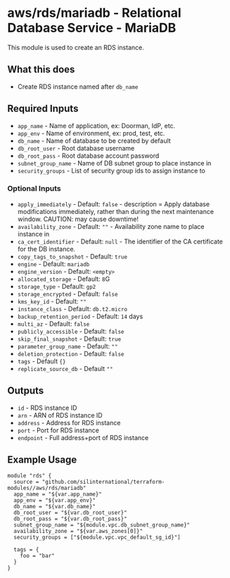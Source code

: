 # aws/rds/mariadb - Relational Database Service - MariaDB
This module is used to create an RDS instance.

## What this does

 - Create RDS instance named after `db_name`

## Required Inputs

 - `app_name` - Name of application, ex: Doorman, IdP, etc.
 - `app_env` - Name of environment, ex: prod, test, etc.
 - `db_name` - Name of database to be created by default
 - `db_root_user` - Root database username
 - `db_root_pass` - Root database account password
 - `subnet_group_name` - Name of DB subnet group to place instance in
 - `security_groups` - List of security group ids to assign instance to

### Optional Inputs

 - `apply_immediately` - Default: `false` - description = Apply database modifications immediately, rather than during the next maintenance window. CAUTION: may cause downtime!
 - `availability_zone` - Default: `""` - Availability zone name to place instance in
 - `ca_cert_identifier` - Default: `null` - The identifier of the CA certificate for the DB instance.
 - `copy_tags_to_snapshot` - Default: `true`
 - `engine` - Default: `mariadb`
 - `engine_version` - Default: `<empty>`
 - `allocated_storage` - Default: `8`G
 - `storage_type` - Default: `gp2`
 - `storage_encrypted` - Default: `false`
 - `kms_key_id` - Default: `""`
 - `instance_class` - Default: `db.t2.micro`
 - `backup_retention_period` - Default: `14` days
 - `multi_az` - Default: `false`
 - `publicly_accessible` - Default: `false`
 - `skip_final_snapshot` - Default: `true`
 - `parameter_group_name` - Default: `""`
 - `deletion_protection` - Default: `false`
 - `tags` - Default `{}`
 - `replicate_source_db` - Default `""`

## Outputs

 - `id` - RDS instance ID
 - `arn` - ARN of RDS instance ID
 - `address` - Address for RDS instance
 - `port` - Port for RDS instance
 - `endpoint` - Full address+port of RDS instance

## Example Usage

```hcl
module "rds" {
  source = "github.com/silinternational/terraform-modules//aws/rds/mariadb"
  app_name = "${var.app_name}"
  app_env = "${var.app_env}"
  db_name = "${var.db_name}"
  db_root_user = "${var.db_root_user}"
  db_root_pass = "${var.db_root_pass}"
  subnet_group_name = "${module.vpc.db_subnet_group_name}"
  availability_zone = "${var.aws_zones[0]}"
  security_groups = ["${module.vpc.vpc_default_sg_id}"]

  tags = {
    foo = "bar"
  }
}
```
